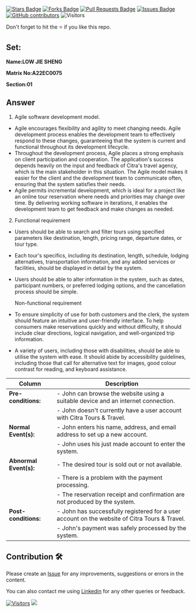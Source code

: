 <a href="https://github.com/drshahizan/learn-php/stargazers"><img src="https://img.shields.io/github/stars/drshahizan/learn-php" alt="Stars Badge"/></a>
<a href="https://github.com/drshahizan/learn-php/network/members"><img src="https://img.shields.io/github/forks/drshahizan/learn-php" alt="Forks Badge"/></a>
<a href="https://github.com/drshahizan/learn-php/pulls"><img src="https://img.shields.io/github/issues-pr/drshahizan/learn-php" alt="Pull Requests Badge"/></a>
<a href="https://github.com/drshahizan/learn-php/issues"><img src="https://img.shields.io/github/issues/drshahizan/learn-php" alt="Issues Badge"/></a>
<a href="https://github.com/drshahizan/learn-php/graphs/contributors"><img alt="GitHub contributors" src="https://img.shields.io/github/contributors/drshahizan/learn-php?color=2b9348"></a>
![Visitors](https://api.visitorbadge.io/api/visitors?path=https%3A%2F%2Fgithub.com%2Fdrshahizan%2Fsoftware-engineering&labelColor=%23d9e3f0&countColor=%23697689&style=flat)

Don't forget to hit the :star: if you like this repo.

## Set:

**Name:LOW JIE SHENG**

**Matrix No:A22EC0075**

**Section:01**

## Answer
1. Agile software development model.
- Agile encourages flexibility and agility to meet changing needs. Agile development process enables the development team to effectively respond to these changes, guaranteeing that the system is current and functional throughout its development lifecycle.
- Throughout the development process, Agile places a strong emphasis on client participation and cooperation. The application's success depends heavily on the input and feedback of Citra's travel agency, which is the main stakeholder in this situation. The Agile model makes it easier for the client and the development team to communicate often, ensuring that the system satisfies their needs.
- Agile permits incremental development, which is ideal for a project like an online tour reservation where needs and priorities may change over time. By delivering working software in iterations, it enables the development team to get feedback and make changes as needed.

2. Functional requirement
- Users should be able to search and filter tours using specified parameters like destination, length, pricing range, departure dates, or tour type.
- Each tour's specifics, including its destination, length, schedule, lodging alternatives, transportation information, and any added services or facilities, should be displayed in detail by the system.
- Users should be able to alter information in the system, such as dates, participant numbers, or preferred lodging options, and the cancellation process should be simple.

   Non-functional requirement
- To ensure simplicity of use for both customers and the clerk, the system should feature an intuitive and user-friendly interface. To help consumers make reservations quickly and without difficulty, it should include clear directions, logical navigation, and well-organized trip information.
- A variety of users, including those with disabilities, should be able to utilise the system with ease. It should abide by accessibility guidelines, including those that call for alternative text for images, good colour contrast for reading, and keyboard assistance.

| Column | Description |
|-----------------------------|----------------------------------|
| **Pre-conditions:**         |- John can browse the website using a suitable device and an internet connection.|
|                             |- John doesn't currently have a user account with Citra Tours & Travel.|       
| **Normal Event(s):**        |- John enters his name, address, and email address to set up a new account.|
|                             |- John uses his just made account to enter the system.|
| **Abnormal Event(s):**      |- The desired tour is sold out or not available.|
|                             |- There is a problem with the payment processing.|
|                             |- The reservation receipt and confirmation are not produced by the system.|
| **Post-conditions:**        |- John has successfully registered for a user account on the website of Citra Tours & Travel.|
|                             |- John's payment was safely processed by the system. |

## Contribution 🛠️
Please create an [Issue](https://github.com/drshahizan/learn-php/issues) for any improvements, suggestions or errors in the content.

You can also contact me using [Linkedin](https://www.linkedin.com/in/drshahizan/) for any other queries or feedback.

[![Visitors](https://api.visitorbadge.io/api/visitors?path=https%3A%2F%2Fgithub.com%2Fdrshahizan&labelColor=%23697689&countColor=%23555555&style=plastic)](https://visitorbadge.io/status?path=https%3A%2F%2Fgithub.com%2Fdrshahizan)
![](https://hit.yhype.me/github/profile?user_id=81284918)


